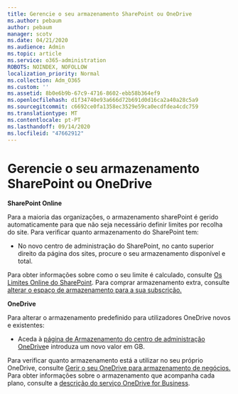 ```yaml
---
title: Gerencie o seu armazenamento SharePoint ou OneDrive
ms.author: pebaum
author: pebaum
manager: scotv
ms.date: 04/21/2020
ms.audience: Admin
ms.topic: article
ms.service: o365-administration
ROBOTS: NOINDEX, NOFOLLOW
localization_priority: Normal
ms.collection: Adm_O365
ms.custom: ''
ms.assetid: 8b0e6b9b-67c9-4716-8602-ebb58b364ef9
ms.openlocfilehash: d1f34740e93a666d72b691d0d16ca2a40a28c5a9
ms.sourcegitcommit: c6692ce0fa1358ec3529e59ca0ecdfdea4cdc759
ms.translationtype: MT
ms.contentlocale: pt-PT
ms.lasthandoff: 09/14/2020
ms.locfileid: "47662912"
---
```

# <a name="manage-your-sharepoint-or-onedrive-storage"></a>Gerencie o seu armazenamento SharePoint ou OneDrive

 **SharePoint Online**
  
Para a maioria das organizações, o armazenamento sharePoint é gerido automaticamente para que não seja necessário definir limites por recolha do site. Para verificar quanto armazenamento do SharePoint tem:
  
- No novo centro de administração do SharePoint, no canto superior direito da página dos sites, procure o seu armazenamento disponível e total.
    
Para obter informações sobre como o seu limite é calculado, consulte [Os Limites Online do SharePoint](https://go.microsoft.com/fwlink/p/?LinkID=856113). Para comprar armazenamento extra, consulte [alterar o espaço de armazenamento para a sua subscrição.](https://go.microsoft.com/fwlink/?linkid=866428)
  
 **OneDrive**
  
Para alterar o armazenamento predefinido para utilizadores OneDrive novos e existentes:
  
- Aceda à [página de Armazenamento do centro de administração OneDrive](https://admin.onedrive.com/?v=StorageSettings)e introduza um novo valor em GB.
    
Para verificar quanto armazenamento está a utilizar no seu próprio OneDrive, consulte [Gerir o seu OneDrive para armazenamento de negócios.](https://go.microsoft.com/fwlink/?linkid=866429) Para obter informações sobre o armazenamento que acompanha cada plano, consulte a [descrição do serviço OneDrive for Business](https://go.microsoft.com/fwlink/p/?LinkID=826071).
  

